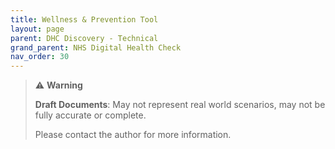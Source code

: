 ```yaml
---
title: Wellness & Prevention Tool
layout: page
parent: DHC Discovery - Technical
grand_parent: NHS Digital Health Check
nav_order: 30
---
```


> ⚠️ **Warning**
>  
> **Draft Documents**: May not represent real world scenarios, may not be fully accurate or complete.
>
> Please contact the author for more information.